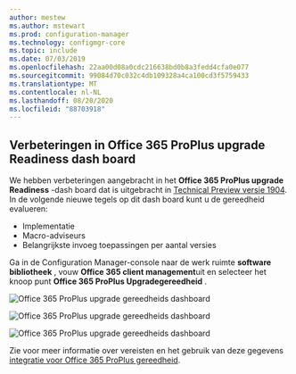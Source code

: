 ```yaml
---
author: mestew
ms.author: mstewart
ms.prod: configuration-manager
ms.technology: configmgr-core
ms.topic: include
ms.date: 07/03/2019
ms.openlocfilehash: 22aa00d08a0cdc216638bd0b8a3fedd4cfa0e077
ms.sourcegitcommit: 99084d70c032c4db109328a4ca100cd3f5759433
ms.translationtype: MT
ms.contentlocale: nl-NL
ms.lasthandoff: 08/20/2020
ms.locfileid: "88703918"
---
```

## <a name="improvements-to-office-365-proplus-upgrade-readiness-dashboard"></a>Verbeteringen in Office 365 ProPlus upgrade Readiness dash board
<!--4021125-->


We hebben verbeteringen aangebracht in het **Office 365 ProPlus upgrade Readiness** -dash board dat is uitgebracht in [Technical Preview versie 1904](../../technical-preview-1904.md#bkmk_o365). In de volgende nieuwe tegels op dit dash board kunt u de gereedheid evalueren:

- Implementatie
- Macro-adviseurs
- Belangrijkste invoeg toepassingen per aantal versies

Ga in de Configuration Manager-console naar de werk ruimte **software bibliotheek** , vouw **Office 365 client management**uit en selecteer het knoop punt **Office 365 ProPlus Upgradegereedheid** .

![Office 365 ProPlus upgrade gereedheids dashboard](../../media/4021125-office-365-upgrade-readiness-dashboard.png)

![Office 365 ProPlus upgrade gereedheids dashboard](../../media/4021125-office-365-to-add-ins.png)

![Office 365 ProPlus upgrade gereedheids dashboard](../../media/4021125-office-365-macro-advisories.png)

Zie voor meer informatie over vereisten en het gebruik van deze gegevens [integratie voor Office 365 ProPlus gereedheid](/sccm/sum/deploy-use/office-365-dashboard#bkmk_o365_readiness).